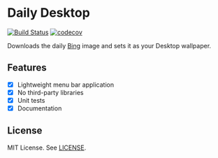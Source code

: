 # Daily Desktop

[![Build Status](https://travis-ci.org/squarefrog/DailyDesktop.svg?branch=develop)](https://travis-ci.org/squarefrog/DailyDesktop) [![codecov](https://codecov.io/gh/squarefrog/DailyDesktop/branch/develop/graph/badge.svg)](https://codecov.io/gh/squarefrog/DailyDesktop)

Downloads the daily [Bing](https://www.bing.com/) image and sets it as your Desktop wallpaper.

## Features

- [x] Lightweight menu bar application
- [x] No third-party libraries
- [x] Unit tests
- [x] Documentation

## License

MIT License. See [LICENSE](https://github.com/squarefrog/dailydesktop/blob/master/LICENSE).
